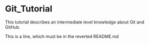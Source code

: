 # Git_Tutorial

This tutorial describes an intermediate level knowledge about Git and GitHub.

This is a line, which must be in the reverted README.md

